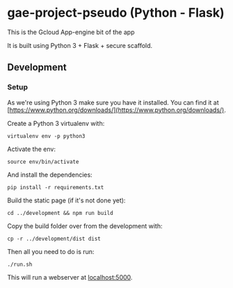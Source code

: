 # gae-project-pseudo (Python - Flask)

This is the Gcloud App-engine bit of the app

It is built using Python 3 + Flask + secure scaffold.

## Development

### Setup

As we're using Python 3 make sure you have it
installed. You can find it at
[https://www.python.org/downloads/](https://www.python.org/downloads/).

Create a Python 3 virtualenv with:

    virtualenv env -p python3

Activate the env:

    source env/bin/activate

And install the dependencies:

    pip install -r requirements.txt

Build the static page (if it's not done yet):

    cd ../development && npm run build

Copy the build folder over from the development with:

    cp -r ../development/dist dist

Then all you need to do is run:

    ./run.sh

This will run a webserver at
[localhost:5000](localhost:5000).

